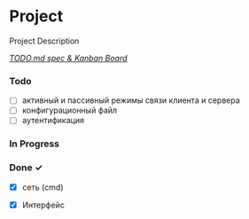 # Project

Project Description

<em>[TODO.md spec & Kanban Board](https://bit.ly/3fCwKfM)</em>

### Todo

- [ ] активный и пассивный режимы связи клиента и сервера  
- [ ] конфигурационный файл  
- [ ] аутентификация  

### In Progress


### Done ✓

- [x] сеть (cmd)  
- [x] Интерфейс  


